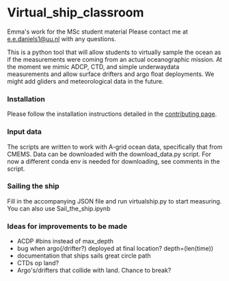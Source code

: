 # Virtual_ship_classroom

Emma's work for the MSc student material
Please contact me at e.e.daniels1@uu.nl with any questions.

This is a python tool that will allow students to virtually sample the ocean as if the measurements were coming from an actual oceanographic mission. At the moment we mimic ADCP, CTD, and simple underwaydata measurements and allow surface drifters and argo float deployments. We might add gliders and meteorological data in the future.

### Installation

Please follow the installation instructions detailed in the [contributing page](.github/CONTRIBUTING.md).

### Input data

The scripts are written to work with A-grid ocean data, specifically that from CMEMS.
Data can be downloaded with the download_data.py script. For now a different conda env is needed for downloading, see comments in the script.

### Sailing the ship

Fill in the accompanying JSON file and run virtualship.py to start measuring. You can also use Sail_the_ship.ipynb

### Ideas for improvements to be made

- ACDP #bins instead of max_depth
- bug when argo(/drifter?) deployed at final location? depth=(len(time))
- documentation that ships sails great circle path
- CTDs op land?
- Argo's/drifters that collide with land. Chance to break?
